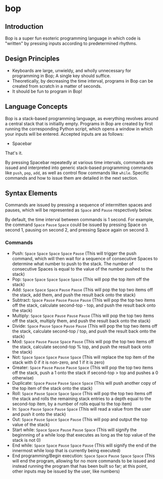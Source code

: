 # bop
## Introduction
Bop is a super fun esoteric programming language in which code is "written" by pressing inputs according to predetermined rhythms.
## Design Principles
- Keyboards are large, unwieldy, and wholly unnecessary for programming in Bop; A single key should suffice.
- Theoretically, by decreasing the time interval, programs in Bop can be created from scratch in a matter of seconds.
- It should be fun to program in Bop!
## Language Concepts
Bop is a stack-based programming language, as everything revolves around a central stack that is initiallly empty. Programs in Bop are created by first running the corresponding Python script, which opens a window in which your inputs will be entered. Accepted inputs are as follows:
- Spacebar

That's it.

By pressing Spacebar repeatedly at various time intervals, commands are issued and interpreted into generic stack-based programming commands like `push`, `pop`, `add`, as well as control flow commands like `while`. Specific commands and how to issue them are detailed in the next section.
## Syntax Elements
Commands are issued by pressing a sequence of intermitten spaces and pauses, which will be represented as `Space` and `Pause` respectively below.

By default, the time interval between commands is 1 second. For example, the command `Space` `Pause` `Space` could be issued by pressing Space on second 1, pausing on second 2, and pressing Space again on second 3.
### Commands
- Push: `Space` `Space` `Space` `Space` `Pause` (This will trigger the push command, which will then wait for a sequence of consecutive Spaces to determine what number to push to the stack. The number of consecutive Spaces is equal to the value of the number pushed to the stack)
- Pop: `Space` `Space` `Space` `Space` `Space` (This will pop the top item off the stack)
- Add: `Space` `Space` `Space` `Pause` `Pause` (This will pop the top two items off the stack, add them, and push the result back onto the stack)
- Subtract: `Space` `Pause` `Pause` `Pause` `Pause` (This will pop the top two items off the stack, calculate second-top - top, and push the result back onto the stack)
- Multiply: `Space` `Space` `Pause` `Pause` `Pause` (This will pop the top two items off the stack, multiply them, and push the result back onto the stack)
- Divide: `Space` `Pause` `Space` `Pause` `Pause` (This will pop the top two items off the stack, calculate second-top / top, and push the result back onto the stack)
- Mod: `Space` `Pause` `Pause` `Space` `Pause` (This will pop the top two items off the stack, calculate second-top % top, and push the result back onto the stack)
- Not: `Space` `Space` `Space` `Pause` `Space` (This will replace the top item of the stack with 0 if it is non-zero, and 1 if it is zero)
- Greater: `Space` `Pause` `Pause` `Pause` `Space` (This will pop the top two items off the stack, push a 1 onto the stack if second-top > top and pushes a 0 otherwise)
- Duplicate: `Space` `Pause` `Pause` `Space` `Space` (This will push another copy of the top item of the stack onto the stack)
- Roll: `Space` `Pause` `Space` `Space` `Space` (This will pop the top two items off the stack and rolls the remaining stack entries to a depth equal to the second-top item, by a number of rolls equal to the top item)
- In: `Space` `Pause` `Space` `Pause` `Space` (This will read a value from the user and push it onto the stack)
- Out: `Space` `Pause` `Space` `Space` `Pause` (This will pop and output the top value of the stack)
- Start while: `Space` `Space` `Pause` `Pause` `Space` (This will signify the beginnning of a while loop that executes as long as the top value of the stack is not 0)
- End while: `Space` `Space` `Pause` `Space` `Pause` (This will signify the end of the innermost while loop that is currently being executed)
- End programming/Begin execution: `Space` `Space` `Pause` `Space` `Space` (This will end the program, allowing for no more commands to be issued and instead running the program that has been built so far; at this point, other inputs may be issued by the user, like numbers)
